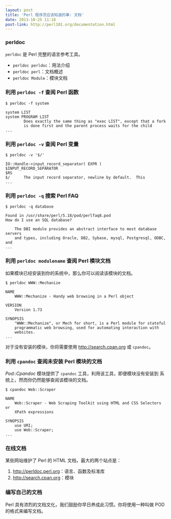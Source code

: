 ```yaml
---
layout: post
title: 'Perl 程序员应该知道的事: 文档'
date: 2013-10-25 11:18
post-link: http://perl101.org/documentation.html
---
```


### perldoc

`perldoc` 是 Perl 完整的语言参考工具。

* `perldoc perldoc`：用法介绍
* `perldoc perl`：文档概述
* `perldoc Module`：模块文档

### 利用 `perldoc -f` 查阅 Perl 函数

    $ perldoc -f system

    system LIST
    system PROGRAM LIST
            Does exactly the same thing as "exec LIST", except that a fork
            is done first and the parent process waits for the child
    ...

### 利用 `perldoc -v` 查阅 Perl 变量

    $ perldoc -v '$/'

    IO::Handle->input_record_separator( EXPR )
    $INPUT_RECORD_SEPARATOR
    $RS
    $/      The input record separator, newline by default.  This
    ...

### 利用 `perldoc -q` 搜索 Perl FAQ

    $ perldoc -q database

    Found in /usr/share/perl/5.18/pod/perlfaq8.pod
    How do I use an SQL database?

        The DBI module provides an abstract interface to most database servers
        and types, including Oracle, DB2, Sybase, mysql, Postgresql, ODBC, and
    ...

### 利用 `perldoc modulename` 查阅 Perl 模块文档

如果模块已经安装到你的系统中，那么你可以阅读该模块的文档。

    $ perldoc WWW::Mechanize

    NAME
        WWW::Mechanize - Handy web browsing in a Perl object

    VERSION
        Version 1.73

    SYNOPSIS
        "WWW::Mechanize", or Mech for short, is a Perl module for stateful
        programmatic web browsing, used for automating interaction with
        websites.
    ...

对于没有安装的模块，你将需要使用 <http://search.cpan.org> 或 `cpandoc`。

### 利用 `cpandoc` 查阅未安装 Perl 模块的文档

*Pod::Cpandoc* 模块提供了 `cpandoc` 工具，利用该工具，即便模块没有安装到
系统上，然而你仍然能够查阅该模块的文档。

    $ cpandoc Web::Scraper

    NAME
        Web::Scraper - Web Scraping Toolkit using HTML and CSS Selectors or
        XPath expressions

    SYNOPSIS
        use URI;
        use Web::Scraper;
    ...

### 在线文档

某些网站维护了 Perl 的 HTML 文档，最大的两个站点是：

1. <http://perldoc.perl.org>：语言、函数及标准库
2. <http://search.cpan.org>：模块

### 编写自己的文档

Perl 具有浓烈的文档文化，我们鼓励你早日养成此习惯。你将使用一种叫做 POD
的格式来编写文档。
